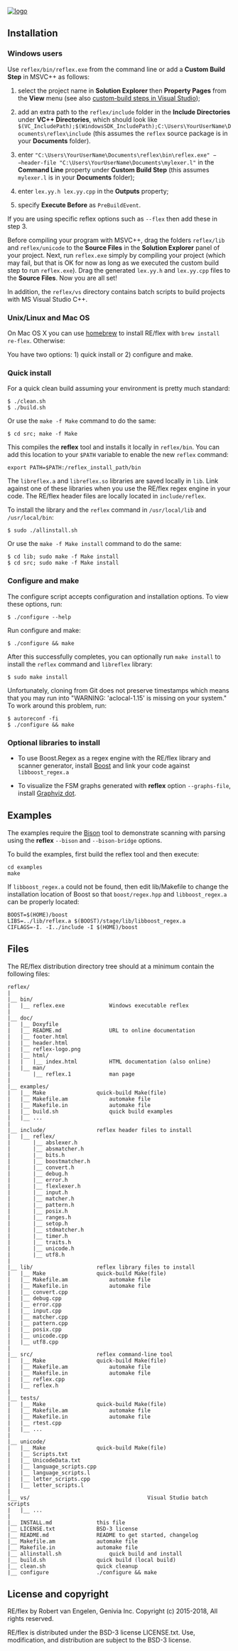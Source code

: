 [![logo][logo-url]][reflex-url]

Installation
------------

### Windows users

Use `reflex/bin/reflex.exe` from the command line or add a **Custom Build
Step** in MSVC++ as follows:

1. select the project name in **Solution Explorer** then **Property Pages**
   from the **View** menu (see also
   [custom-build steps in Visual Studio](http://msdn.microsoft.com/en-us/library/hefydhhy.aspx));

2. add an extra path to the `reflex/include` folder in the **Include
   Directories** under **VC++ Directories**, which should look like
   `$(VC_IncludePath);$(WindowsSDK_IncludePath);C:\Users\YourUserName\Documents\reflex\include`
   (this assumes the `reflex` source package is in your **Documents** folder).

3. enter `"C:\Users\YourUserName\Documents\reflex\bin\reflex.exe" −−header-file
   "C:\Users\YourUserName\Documents\mylexer.l"` in the **Command Line** property
   under **Custom Build Step** (this assumes `mylexer.l` is in your
   **Documents** folder);

4. enter `lex.yy.h lex.yy.cpp` in the **Outputs** property;

5. specify **Execute Before** as `PreBuildEvent`.

If you are using specific reflex options such as `--flex` then add these in
step 3.

Before compiling your program with MSVC++, drag the folders `reflex/lib` and
`reflex/unicode` to the **Source Files** in the **Solution Explorer** panel of
your project.  Next, run `reflex.exe` simply by compiling your project (which
may fail, but that is OK for now as long as we executed the custom build step
to run `reflex.exe`).  Drag the generated `lex.yy.h` and `lex.yy.cpp` files to
the **Source Files**.  Now you are all set!

In addition, the `reflex/vs` directory contains batch scripts to build projects
with MS Visual Studio C++.

### Unix/Linux and Mac OS

On Mac OS X you can use [homebrew](https://brew.sh) to install RE/flex with
`brew install re-flex`.  Otherwise:

You have two options: 1) quick install or 2) configure and make.

### Quick install

For a quick clean build assuming your environment is pretty much standard:

    $ ./clean.sh
    $ ./build.sh

Or use the `make -f Make` command to do the same:

    $ cd src; make -f Make

This compiles the **reflex** tool and installs it locally in `reflex/bin`.  You
can add this location to your `$PATH` variable to enable the new `reflex`
command:

    export PATH=$PATH:/reflex_install_path/bin

The `libreflex.a` and `libreflex.so` libraries are saved locally in
`lib`.  Link against one of these libraries when you use the RE/flex regex
engine in your code.  The RE/flex header files are locally located in
`include/reflex`.

To install the library and the `reflex` command in `/usr/local/lib` and
`/usr/local/bin`:

    $ sudo ./allinstall.sh

Or use the `make -f Make install` command to do the same:

    $ cd lib; sudo make -f Make install
    $ cd src; sudo make -f Make install

### Configure and make

The configure script accepts configuration and installation options.  To view
these options, run:

    $ ./configure --help

Run configure and make:

    $ ./configure && make

After this successfully completes, you can optionally run `make install` to
install the `reflex` command and `libreflex` library:

    $ sudo make install

Unfortunately, cloning from Git does not preserve timestamps which means that
you may run into "WARNING: 'aclocal-1.15' is missing on your system."  To
work around this problem, run:

    $ autoreconf -fi
    $ ./configure && make

### Optional libraries to install

- To use Boost.Regex as a regex engine with the RE/flex library and scanner
  generator, install [Boost][boost-url] and link your code against
  `libboost_regex.a`

- To visualize the FSM graphs generated with **reflex** option `--graphs-file`,
  install [Graphviz dot][dot-url].


Examples
--------

The examples require the [Bison][bison-url] tool to demonstrate scanning with
parsing using the **reflex** `--bison` and `--bison-bridge` options.

To build the examples, first build the reflex tool and then execute:

    cd examples
    make

If `libboost_regex.a` could not be found, then edit lib/Makefile to change the
installation location of Boost so that `boost/regex.hpp` and `libboost_regex.a`
can be properly located:

    BOOST=$(HOME)/boost
    LIBS=../lib/reflex.a $(BOOST)/stage/lib/libboost_regex.a
    CIFLAGS=-I. -I../include -I $(HOME)/boost


Files
-----

The RE/flex distribution directory tree should at a minimum contain the
following files:

    reflex/
    |
    |__ bin/
    |   |__ reflex.exe				Windows executable reflex
    |
    |__ doc/
    |   |__ Doxyfile
    |   |__ README.md				URL to online documentation
    |   |__ footer.html
    |   |__ header.html
    |   |__ reflex-logo.png
    |   |__ html/
    |   |   |__ index.html			HTML documentation (also online)
    |   |__ man/
    |       |__ reflex.1			man page
    |
    |__ examples/
    |   |__ Make				quick-build Make(file)
    |   |__ Makefile.am				automake file
    |   |__ Makefile.in				automake file
    |   |__ build.sh				quick build examples
    |   |__ ...
    |
    |__ include/				reflex header files to install
    |   |__ reflex/
    |       |__ abslexer.h
    |       |__ absmatcher.h
    |       |__ bits.h
    |       |__ boostmatcher.h
    |       |__ convert.h
    |       |__ debug.h
    |       |__ error.h
    |       |__ flexlexer.h
    |       |__ input.h
    |       |__ matcher.h
    |       |__ pattern.h
    |       |__ posix.h
    |       |__ ranges.h
    |       |__ setop.h
    |       |__ stdmatcher.h
    |       |__ timer.h
    |       |__ traits.h
    |       |__ unicode.h
    |       |__ utf8.h
    |
    |__ lib/					reflex library files to install
    |   |__ Make				quick-build Make(file)
    |   |__ Makefile.am				automake file
    |   |__ Makefile.in				automake file
    |   |__ convert.cpp
    |   |__ debug.cpp
    |   |__ error.cpp
    |   |__ input.cpp
    |   |__ matcher.cpp
    |   |__ pattern.cpp
    |   |__ posix.cpp
    |   |__ unicode.cpp
    |   |__ utf8.cpp
    |
    |__ src/					reflex command-line tool
    |   |__ Make				quick-build Make(file)
    |   |__ Makefile.am				automake file
    |   |__ Makefile.in				automake file
    |   |__ reflex.cpp
    |   |__ reflex.h
    |
    |__ tests/
    |   |__ Make				quick-build Make(file)
    |   |__ Makefile.am				automake file
    |   |__ Makefile.in				automake file
    |   |__ rtest.cpp
    |   |__ ...
    |
    |__ unicode/
    |   |__ Make				quick-build Make(file)
    |   |__ Scripts.txt
    |   |__ UnicodeData.txt
    |   |__ language_scripts.cpp
    |   |__ language_scripts.l
    |   |__ letter_scripts.cpp
    |   |__ letter_scripts.l
    |
    |__ vs/                                     Visual Studio batch scripts
    |   |__ ...
    |
    |__ INSTALL.md				this file
    |__ LICENSE.txt				BSD-3 license
    |__ README.md				README to get started, changelog
    |__ Makefile.am				automake file
    |__ Makefile.in				automake file
    |__ allinstall.sh				quick build and install
    |__ build.sh				quick build (local build)
    |__ clean.sh				quick cleanup
    |__ configure				./configure && make

License and copyright
---------------------

RE/flex by Robert van Engelen, Genivia Inc.
Copyright (c) 2015-2018, All rights reserved.   

RE/flex is distributed under the BSD-3 license LICENSE.txt.
Use, modification, and distribution are subject to the BSD-3 license.

[logo-url]: https://www.genivia.com/images/reflex-logo.png
[reflex-url]: https://www.genivia.com/get-reflex.html
[manual-url]: https://www.genivia.com/doc/reflex/html
[flex-url]: http://dinosaur.compilertools.net/#flex
[lex-url]: http://dinosaur.compilertools.net/#lex
[bison-url]: http://dinosaur.compilertools.net/#bison
[dot-url]: http://www.graphviz.org
[FSM-url]: https://www.genivia.com/images/reflex-FSM.png
[boost-url]: http://www.boost.org
